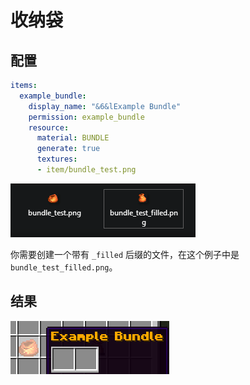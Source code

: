 # 收纳袋

## 配置

```yaml
items:
  example_bundle:
    display_name: "&6&lExample Bundle"
    permission: example_bundle
    resource:
      material: BUNDLE
      generate: true
      textures:
      - item/bundle_test.png
```

<div align="left">

<img src="../../../.gitbook/assets/image (33).png" alt="">

</div>

你需要创建一个带有 `_filled` 后缀的文件，在这个例子中是 `bundle_test_filled.png`。

## 结果

![](<../../../.gitbook/assets/image (34).png>)
